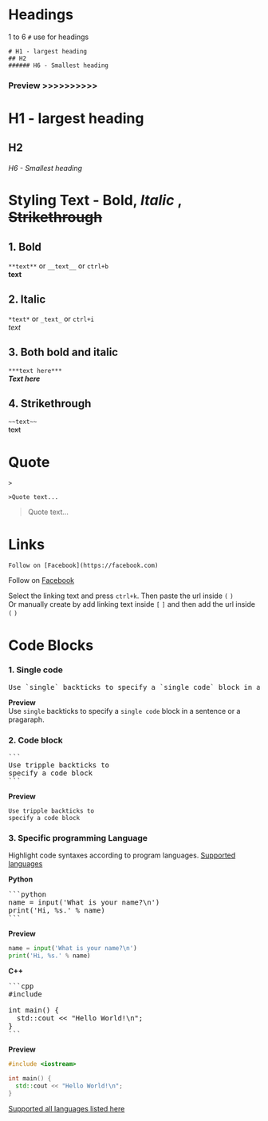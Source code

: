 # Headings
1 to 6 `#` use for headings
```
# H1 - largest heading
## H2
###### H6 - Smallest heading
```
### Preview >>>>>>>>>>
# H1 - largest heading
## H2
###### H6 - Smallest heading

# Styling Text - Bold, _Italic_ , ~~Strikethrough~~
## 1. Bold
`**text**` or `__text__`  or `ctrl+b`  
**text**

## 2. Italic
`*text*` or `_text_` or `ctrl+i`  
*text* 

## 3. Both bold and italic
`***text here***`  
***Text here***

## 4. Strikethrough

`~~text~~`  
~~text~~

# Quote
`>`
```
>Quote text...
```
>Quote text...

# Links
```
Follow on [Facebook](https://facebook.com)
```
Follow on [Facebook](https://facebook.com)

Select the linking text and press `ctrl+k`. Then paste the url inside `(` `)`  
Or manually create by add linking text inside `[` `]` and then add the url inside `(` `)`

# Code Blocks
### 1. Single code
<pre>
Use `single` backticks to specify a `single code` block in a sentence or a pragaraph.
</pre>
**Preview**  
Use `single` backticks to specify a `single code` block in a sentence or a pragaraph.

### 2. Code block
<pre>
```
Use tripple backticks to  
specify a code block  
```
</pre>
**Preview**  
```
Use tripple backticks to
specify a code block
```
### 3. Specific programming Language
Highlight code syntaxes according to program languages. [Supported languages](https://rdmd.readme.io/docs/code-blocks#language-support)  

**Python**
<pre>
```python
name = input('What is your name?\n')
print('Hi, %s.' % name)
```
</pre>
**Preview**
```python
name = input('What is your name?\n')
print('Hi, %s.' % name)
```

**C++**
<pre>
```cpp
#include <iostream>

int main() {
  std::cout << "Hello World!\n";
} 
```
</pre>
**Preview**
```cpp
#include <iostream>

int main() {
  std::cout << "Hello World!\n";
} 
```
[Supported all languages listed here ](https://rdmd.readme.io/docs/code-blocks#language-support)
